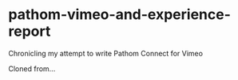 # pathom-vimeo-and-experience-report
Chronicling my attempt to write Pathom Connect for Vimeo

Cloned from...
